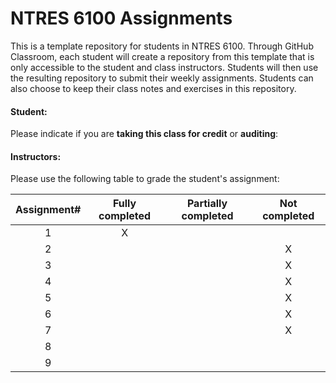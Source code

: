 # NTRES 6100 Assignments

This is a template repository for students in NTRES 6100. Through GitHub Classroom, each student will create a repository from this template that is only accessible to the student and class instructors. Students will then use the resulting repository to submit their weekly assignments. Students can also choose to keep their class notes and exercises in this repository. 

#### Student: 

Please indicate if you are **taking this class for credit** or **auditing**: 

#### Instructors:

Please use the following table to grade the student's assignment:

Assignment#  |  Fully completed |  Partially completed  | Not completed |
| :--: | :--: | :--: | :--: |
1  |  X  |    |    |  
2  |    |    |  X  |  
3  |    |    |  X  |  
4  |    |    |  X  |  
5  |    |    |  X  |  
6  |    |    |  X  |  
7  |    |    |  X  |  
8  |    |    |    |  
9  |    |    |    |  
